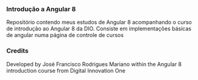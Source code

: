 ### Introdução a Angular 8

Repositório contendo meus estudos de Angular 8 acompanhando o curso de introdução ao Angular 8 da DIO. Consiste em implementações básicas de angular numa página de controle de cursos

### Credits

Developed by José Francisco Rodrigues Mariano within the Angular 8 introduction course from Digital Innovation One
